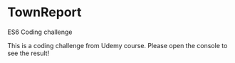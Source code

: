 # TownReport
ES6 Coding challenge

This is a coding challenge from Udemy course.
Please open the console to see the result!